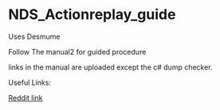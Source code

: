# NDS_Actionreplay_guide
Uses Desmume

Follow The manual2 for guided procedure

links in the manual are uploaded except the c# dump checker.

Useful Links:

[Reddit link](https://www.reddit.com/r/learnprogramming/comments/6kqbcr/making_an_action_replay_code/?utm_medium=android_app&utm_source=share)
